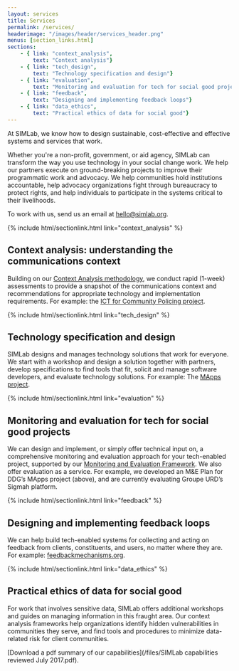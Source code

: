 ```yaml
---
layout: services
title: Services
permalink: /services/
headerimage: "/images/header/services_header.png"
menus: [section_links.html]
sections:
    - { link: "context_analysis",
        text: "Context analysis"}
    - { link: "tech_design",
        text: "Technology specification and design"}
    - { link: "evaluation",
        text: "Monitoring and evaluation for tech for social good projects"}
    - { link: "feedback",
        text: "Designing and implementing feedback loops"}
    - { link: "data_ethics",
        text: "Practical ethics of data for social good"}
---
```


<span class="larger-bolder"> At SIMLab, we know how to design sustainable, cost-effective and effective systems and services that work.</span>

Whether you're a non-profit, government, or aid agency, SIMLab can transform the way you use technology in your social change work. We help our partners execute on ground-breaking projects to improve their programmatic work and advocacy. We help communities hold institutions accountable, help advocacy organizations fight through bureaucracy to protect rights, and help individuals to participate in the systems critical to their livelihoods.

To work with us, send us an email at [hello@simlab.org](mailto:hello@simlab.org).

{% include html/sectionlink.html link="context_analysis" %}

## Context analysis: understanding the communications context
Building on our [Context Analysis methodology](http://simlab.org/resources/contextanalysis), we conduct rapid (1-week) assessments to provide a snapshot of the communications context and recommendations for appropriate technology and implementation requirements. For example: the [ICT for Community Policing project](http://simlab.org/blog/2017/01/31/icts-and-human-security/).

{% include html/sectionlink.html link="tech_design" %}

## Technology specification and design
SIMLab designs and manages technology solutions that work for everyone. We start with a workshop and design a solution together with partners, develop specifications to find tools that fit, solicit and manage software developers, and evaluate technology solutions. For example: The [MApps project](http://www.elrha.org/hif-blog/linking-affected-communities-to-mine-action-in-ukraine-phase-1-of-developing-platforms/).


{% include html/sectionlink.html link="evaluation" %}

## Monitoring and evaluation for tech for social good projects
We can design and implement, or simply offer technical input on, a comprehensive monitoring and evaluation approach for your tech-enabled project, supported by our [Monitoring and Evaluation Framework](http://www.simlab.org/resources/mandeoftech). We also offer evaluation as a service. For example, we developed an M&E Plan for DDG’s MApps project (above), and are currently evaluating Groupe URD’s Sigmah platform.

{% include html/sectionlink.html link="feedback" %}

## Designing and implementing feedback loops
We can help build tech-enabled systems for collecting and acting on feedback from clients, constituents, and users, no matter where they are. For example: [feedbackmechanisms.org](http://feedbackmechanisms.org).

{% include html/sectionlink.html link="data_ethics" %}

## Practical ethics of data for social good
For work that involves sensitive data, SIMLab offers additional workshops and guides on managing information in this fraught area. Our context analysis frameworks help organizations identify hidden vulnerabilities in communities they serve, and find tools and procedures to minimize data-related risk for client communities.

[Download a pdf summary of our capabilities](/files/SIMLab capabilities reviewed July 2017.pdf).
